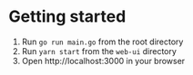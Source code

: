 Getting started
===============

1. Run `go run main.go` from the root directory
2. Run `yarn start` from the `web-ui` directory
3. Open http://localhost:3000 in your browser
